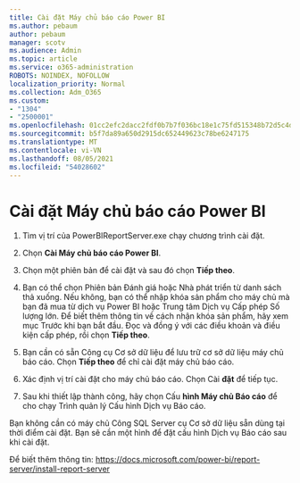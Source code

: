 ```yaml
---
title: Cài đặt Máy chủ báo cáo Power BI
ms.author: pebaum
author: pebaum
manager: scotv
ms.audience: Admin
ms.topic: article
ms.service: o365-administration
ROBOTS: NOINDEX, NOFOLLOW
localization_priority: Normal
ms.collection: Adm_O365
ms.custom:
- "1304"
- "2500001"
ms.openlocfilehash: 01cc2efc2dacc2fdf0b7b7f036bc18e1c75fd515348b72d5c4dde96949a51a2d
ms.sourcegitcommit: b5f7da89a650d2915dc652449623c78be6247175
ms.translationtype: MT
ms.contentlocale: vi-VN
ms.lasthandoff: 08/05/2021
ms.locfileid: "54028602"
---
```

# <a name="install-power-bi-report-server"></a>Cài đặt Máy chủ báo cáo Power BI

1. Tìm vị trí của PowerBIReportServer.exe chạy chương trình cài đặt.

2. Chọn **Cài Máy chủ báo cáo Power BI**.

3. Chọn một phiên bản để cài đặt và sau đó chọn **Tiếp theo**.

4. Bạn có thể chọn Phiên bản Đánh giá hoặc Nhà phát triển từ danh sách thả xuống.  Nếu không, bạn có thể nhập khóa sản phẩm cho máy chủ mà bạn đã mua từ dịch vụ Power BI hoặc Trung tâm Dịch vụ Cấp phép Số lượng lớn. Để biết thêm thông tin về cách nhận khóa sản phẩm, hãy xem mục Trước khi bạn bắt đầu. Đọc và đồng ý với các điều khoản và điều kiện cấp phép, rồi chọn **Tiếp theo**.

5. Bạn cần có sẵn Công cụ Cơ sở dữ liệu để lưu trữ cơ sở dữ liệu máy chủ báo cáo. Chọn **Tiếp theo** để chỉ cài đặt máy chủ báo cáo.

6. Xác định vị trí cài đặt cho máy chủ báo cáo. Chọn Cài **đặt** để tiếp tục.

7. Sau khi thiết lập thành công, hãy chọn Cấu **hình Máy chủ Báo cáo** để cho chạy Trình quản lý Cấu hình Dịch vụ Báo cáo.

Bạn không cần có máy chủ Công SQL Server cụ Cơ sở dữ liệu sẵn dùng tại thời điểm cài đặt. Bạn sẽ cần một hình để đặt cấu hình Dịch vụ Báo cáo sau khi cài đặt.

Để biết thêm thông tin: https://docs.microsoft.com/power-bi/report-server/install-report-server
